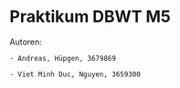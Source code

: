
# Praktikum DBWT M5
 
Autoren:

    - Andreas, Hüpgen, 3679869

    - Viet Minh Duc, Nguyen, 3659300
   



